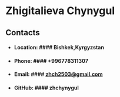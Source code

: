 # Zhigitalieva Chynygul
## Contacts
* #### Location: #### Bishkek,Kyrgyzstan
* #### Phone: #### +996778311307
* #### Email: #### zhch2503@gmail.com
* #### GitHub: #### zhchynygul